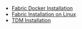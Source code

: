 <ul>      
<li><a href="/articles/98_maintenance_and_operational/Installations/Docker/Fabric/README.md">Fabric Docker Installation</a></li>
<li><a href="/articles/98_maintenance_and_operational/Installations/Linux/02_Fabric_7.x.x_Setup.md">Fabric Installation on Linux</a></li>     
<li><a href="/articles/98_maintenance_and_operational/Installations/Linux/01_tdm_installation.md">TDM Installation</a></li>
</ul>
